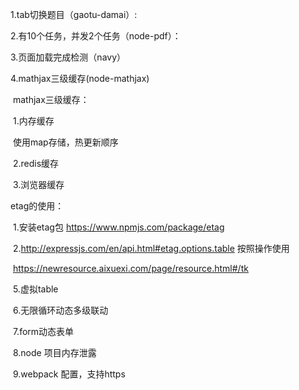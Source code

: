 1.tab切换题目（gaotu-damai）:

2.有10个任务，并发2个任务（node-pdf）：

3.页面加载完成检测（navy）

4.mathjax三级缓存(node-mathjax)

​	mathjax三级缓存：

​	1.内存缓存

​			使用map存储，热更新顺序

​	2.redis缓存

​	3.浏览器缓存

etag的使用：

​	1.安装etag包 https://www.npmjs.com/package/etag

​	2.http://expressjs.com/en/api.html#etag.options.table 按照操作使用

​	https://newresource.aixuexi.com/page/resource.html#/tk

​	5.虚拟table

​	6.无限循环动态多级联动

​	7.form动态表单

​	8.node 项目内存泄露

​	9.webpack 配置，支持https



